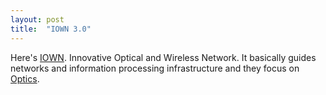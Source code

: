 ```yaml
---
layout: post
title:  "IOWN 3.0"
---
```


Here's [IOWN][iown]. Innovative Optical and Wireless Network. It basically guides networks and information processing infrastructure and they focus on [Optics][optics].








[optics]: https://en.wikipedia.org/wiki/Optics
[iown]: https://www.rd.ntt/e/iown/